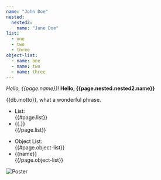 ```yaml
---
name: "John Doe"
nested:
  nested2:
    name: "Jane Doe"
list:
  - one
  - two
  - three
object-list:
  - name: one
  - name: two
  - name: three
---
```


*Hello, {{page.name}}!*
__Hello, {{page.nested.nested2.name}}__

{{db.motto}}, what a wonderful phrase.

<ul>
  <li>List:</li>
  {{#page.list}}
  <li>{{.}}</li>
  {{/page.list}}
</ul>

<ul>
  <li>Object List:</li>
  {{#page.object-list}}
  <li>{{name}}</li>
  {{/page.object-list}}
</ul>

![Poster](assets/poster.{{fingerprint.assets.poster_jpg}}.jpg)
